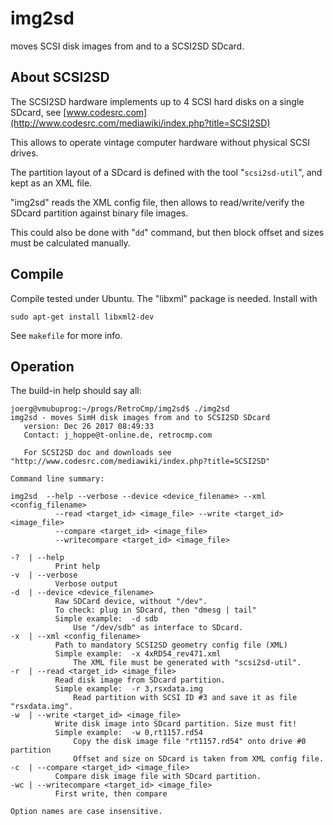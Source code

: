 # img2sd
moves SCSI disk images from and to a SCSI2SD SDcard.

## About SCSI2SD
The SCSI2SD hardware implements up to 4 SCSI hard disks on a single SDcard, see
[www.codesrc.com](http://www.codesrc.com/mediawiki/index.php?title=SCSI2SD)

This allows to operate vintage computer hardware without physical SCSI drives.

The partition layout of a SDcard is defined with the tool "`scsi2sd-util`", and kept as an XML file.

"img2sd" reads the XML config file, then allows to read/write/verify the SDcard partition against binary file images.

This could also be done with "`dd`" command, but then block offset and sizes must be calculated manually.


## Compile
Compile tested under Ubuntu. The "libxml" package is needed.
Install with

    sudo apt-get install libxml2-dev

See `makefile` for more info.

##  Operation
The build-in help should say all:

```
joerg@vmubuprog:~/progs/RetroCmp/img2sd$ ./img2sd
img2sd - moves SimH disk images from and to SCSI2SD SDcard
   version: Dec 26 2017 08:49:33
   Contact: j_hoppe@t-online.de, retrocmp.com

   For SCSI2SD doc and downloads see "http://www.codesrc.com/mediawiki/index.php?title=SCSI2SD"

Command line summary:

img2sd  --help --verbose --device <device_filename> --xml <config_filename>
          --read <target_id> <image_file> --write <target_id> <image_file>
          --compare <target_id> <image_file>
          --writecompare <target_id> <image_file>

-?  | --help
          Print help
-v  | --verbose
          Verbose output
-d  | --device <device_filename>
          Raw SDCard device, without "/dev".
          To check: plug in SDcard, then "dmesg | tail"
          Simple example:  -d sdb
              Use "/dev/sdb" as interface to SDcard.
-x  | --xml <config_filename>
          Path to mandatory SCSI2SD geometry config file (XML)
          Simple example:  -x 4xRD54_rev471.xml
              The XML file must be generated with "scsi2sd-util".
-r  | --read <target_id> <image_file>
          Read disk image from SDcard partition.
          Simple example:  -r 3,rsxdata.img
              Read partition with SCSI ID #3 and save it as file "rsxdata.img".
-w  | --write <target_id> <image_file>
          Write disk image into SDcard partition. Size must fit!
          Simple example:  -w 0,rt1157.rd54
              Copy the disk image file "rt1157.rd54" onto drive #0 partition
              Offset and size on SDcard is taken from XML config file.
-c  | --compare <target_id> <image_file>
          Compare disk image file with SDcard partition.
-wc | --writecompare <target_id> <image_file>
          First write, then compare

Option names are case insensitive.
```
